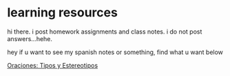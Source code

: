 # learning resources

hi there. i post homework assignments and class notes. i do not post answers...hehe. 

hey if u want to see my spanish notes or something, find what u want below

[Oraciones: Tipos y Estereotipos](https://github.com/gavinjruane/gavinjruane.github.io/blob/master/Oraciones%20-%20Tipos%20y%20estereotipos%20(Gavin%20Ruane).pdf)
